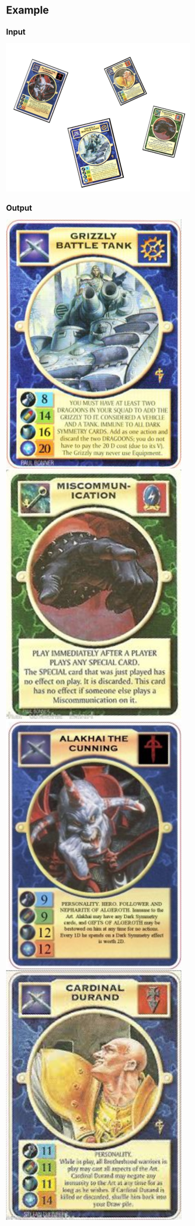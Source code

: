 Example
=======

Input
-----
![input](https://github.com/adiog/opencv-python-sandbox/raw/master/input.png "input")

Output
------
![output #0](https://github.com/adiog/opencv-python-sandbox/raw/master/output0.png "output #0")
![output #1](https://github.com/adiog/opencv-python-sandbox/raw/master/output1.png "output #1")
![output #2](https://github.com/adiog/opencv-python-sandbox/raw/master/output2.png "output #2")
![output #3](https://github.com/adiog/opencv-python-sandbox/raw/master/output3.png "output #3")
